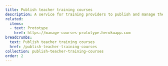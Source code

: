 ```yaml
---
title: Publish teacher training courses
description: A service for training providers to publish and manage their courses
related:
  items:
  - text: Prototype
    href: https://manage-courses-prototype.herokuapp.com
breadcrumbs:
  text: Publish teacher training courses
  href: /publish-teacher-training-courses
collection: publish-teacher-training-courses
order: 2
---
```

